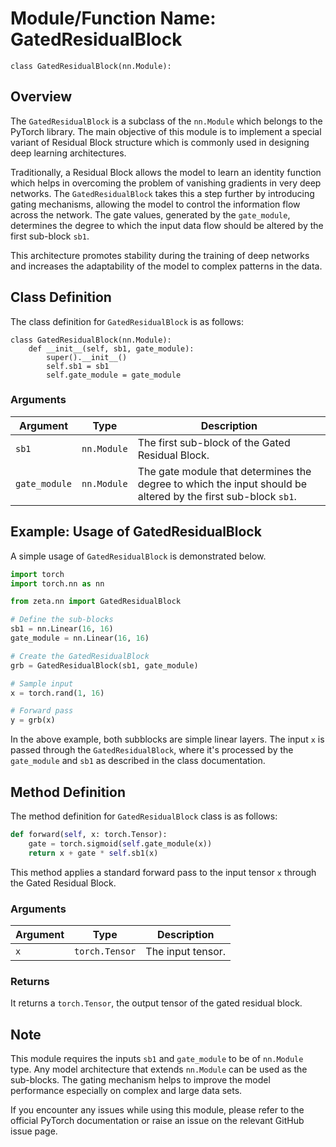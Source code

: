 # Module/Function Name: GatedResidualBlock

`class GatedResidualBlock(nn.Module):`

## Overview

The `GatedResidualBlock` is a subclass of the `nn.Module` which belongs to the PyTorch library. The main objective of this module is to implement a special variant of Residual Block structure which is commonly used in designing deep learning architectures.

Traditionally, a Residual Block allows the model to learn an identity function which helps in overcoming the problem of vanishing gradients in very deep networks. The `GatedResidualBlock` takes this a step further by introducing gating mechanisms, allowing the model to control the information flow across the network. The gate values, generated by the `gate_module`, determines the degree to which the input data flow should be altered by the first sub-block `sb1`.

This architecture promotes stability during the training of deep networks and increases the adaptability of the model to complex patterns in the data.

## Class Definition

The class definition for `GatedResidualBlock` is as follows:

```
class GatedResidualBlock(nn.Module):
    def __init__(self, sb1, gate_module):
        super().__init__()
        self.sb1 = sb1
        self.gate_module = gate_module
```

### Arguments

| Argument                           | Type         | Description                                                                                                      |
| ---------------------------------- | ------------ | ---------------------------------------------------------------------------------------------------------------- |
| `sb1`                              | `nn.Module`  | The first sub-block of the Gated Residual Block.                                                                 |
| `gate_module`                      | `nn.Module`  | The gate module that determines the degree to which the input should be altered by the first sub-block `sb1`.    |

## Example: Usage of GatedResidualBlock

A simple usage of `GatedResidualBlock` is demonstrated below.

```python
import torch
import torch.nn as nn

from zeta.nn import GatedResidualBlock

# Define the sub-blocks
sb1 = nn.Linear(16, 16)
gate_module = nn.Linear(16, 16)

# Create the GatedResidualBlock
grb = GatedResidualBlock(sb1, gate_module)

# Sample input
x = torch.rand(1, 16)

# Forward pass
y = grb(x)
```

In the above example, both subblocks are simple linear layers. The input `x` is passed through the `GatedResidualBlock`, where it's processed by the `gate_module` and `sb1` as described in the class documentation.

## Method Definition

The method definition for `GatedResidualBlock` class is as follows:

```python
def forward(self, x: torch.Tensor):
    gate = torch.sigmoid(self.gate_module(x))
    return x + gate * self.sb1(x)
```

This method applies a standard forward pass to the input tensor `x` through the Gated Residual Block.

### Arguments

| Argument   | Type           | Description       |
| ---------- | -------------- | ----------------- |
| `x`        | `torch.Tensor` | The input tensor. |

### Returns

It returns a `torch.Tensor`, the output tensor of the gated residual block.

## Note

This module requires the inputs `sb1` and `gate_module` to be of `nn.Module` type. Any model architecture that extends `nn.Module` can be used as the sub-blocks. The gating mechanism helps to improve the model performance especially on complex and large data sets. 

If you encounter any issues while using this module, please refer to the official PyTorch documentation or raise an issue on the relevant GitHub issue page.
